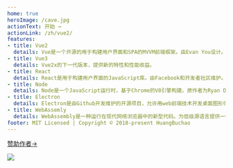 ```yaml
---
home: true
heroImage: /cave.jpg
actionText: 开始 →
actionLink: /zh/vue2/
features:
- title: Vue2
  details: Vue是一个开源的用于构建用户界面和SPA的MVVM前端框架。由Evan You设计。
- title: Vue3
  details: Vue2x的下一代版本，提供新的特性和性能收益。
- title: React
  details: React是用于构建用户界面的JavaScript库。由Facebook和开发者社区维护。
- title: Node
  details: Node是一个JavaScript运行时，基于Chrome的V8引擎构建。原作者为Ryan Dahl。
- title: Electron
  details: Electron是由Github开发维护的开源项目，允许用web前端技术开发桌面图形化应用程序。
- title: WebAssemly
  details: WebAssembly是一种运行在现代网络浏览器中的新型代码。为低级源语言提供一个高效的编译目标而设计，提供新特性和性能收益。
footer: MIT Licensed | Copyright © 2018-present HuangBuchao
---
```


[赞助作者->](/zh/sponsor/sponsor)

![](https://github.com/huangbuchao/Plato-Cave/workflows/Build%20Status/badge.svg)